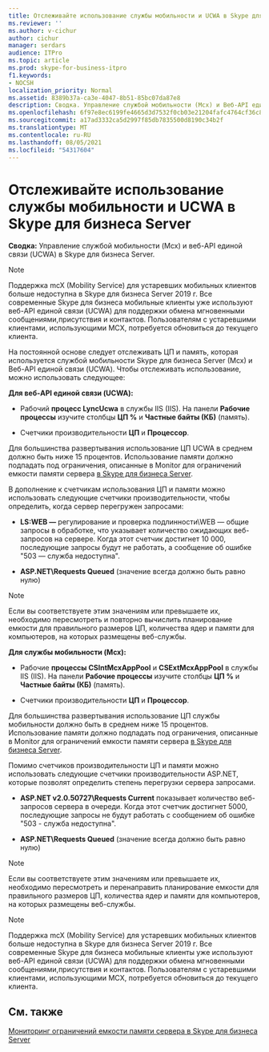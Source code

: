```yaml
---
title: Отслеживайте использование службы мобильности и UCWA в Skype для бизнеса Server
ms.reviewer: ''
ms.author: v-cichur
author: cichur
manager: serdars
audience: ITPro
ms.topic: article
ms.prod: skype-for-business-itpro
f1.keywords:
- NOCSH
localization_priority: Normal
ms.assetid: 8389b37a-ca3e-4047-8b51-85bc07da87e8
description: Сводка. Управление службой мобильности (Mcx) и Веб-API единой связи (UCWA) в Skype для бизнеса Server.
ms.openlocfilehash: 6f97e8ec6199fe4665d3d7532f0cb03e21204fafc4764cf36c89dcbeacc4321d
ms.sourcegitcommit: a17ad3332ca5d2997f85db7835500d8190c34b2f
ms.translationtype: MT
ms.contentlocale: ru-RU
ms.lasthandoff: 08/05/2021
ms.locfileid: "54317604"
---
```

# <a name="monitor-mobility-service-and-ucwa-usage-in-skype-for-business-server"></a>Отслеживайте использование службы мобильности и UCWA в Skype для бизнеса Server
 
**Сводка:** Управление службой мобильности (Mcx) и веб-API единой связи (UCWA) в Skype для бизнеса Server.

> [!NOTE]
> Поддержка mcX (Mobility Service) для устаревших мобильных клиентов больше недоступна в Skype для бизнеса Server 2019 г. Все современные Skype для бизнеса мобильные клиенты уже используют веб-API единой связи (UCWA) для поддержки обмена мгновенными сообщениями,присутствия и контактов. Пользователям с устаревшими клиентами, использующими MCX, потребуется обновиться до текущего клиента.
  
На постоянной основе следует отслеживать ЦП и память, которая используется службой мобильности Skype для бизнеса Server (Mcx) и Веб-API единой связи (UCWA). Чтобы отслеживать использование, можно использовать следующее:
  
 **Для веб-API единой связи (UCWA):**
  
- Рабочий **процесс LyncUcwa** в службы IIS (IIS). На панели **Рабочие процессы** изучите столбцы **ЦП %** и **Частные байты (КБ)** (память).
    
- Счетчики производительности **ЦП** и **Процессор**.
    
Для большинства развертывания использование ЦП UCWA в среднем должно быть ниже 15 процентов. Использование памяти должно подпадать под ограничения, описанные в Monitor для ограничений емкости памяти сервера [в Skype для бизнеса Server](server-memory-capacity-limits.md).
  
В дополнение к счетчикам использования ЦП и памяти можно использовать следующие счетчики производительности, чтобы определить, когда сервер перегружен запросами:
  
- **LS:WEB —** регулирование и проверка подлинности\WEB — общие запросы в обработке, что указывает количество ожидающих веб-запросов на сервере. Когда этот счетчик достигнет 10 000, последующие запросы будут не работать, а сообщение об ошибке "503 — служба недоступна".
    
- **ASP.NET\Requests Queued** (значение всегда должно быть равно нулю)
    
> [!NOTE]
> Если вы соответствуете этим значениям или превышаете их, необходимо пересмотреть и повторно вычислить планирование емкости для правильного размеров ЦП, количества ядер и памяти для компьютеров, на которых размещены веб-службы. 
  
 **Для службы мобильности (Mcx):**
  
- Рабочие **процессы CSIntMcxAppPool** и **CSExtMcxAppPool** в службы IIS (IIS). На панели **Рабочие процессы** изучите столбцы **ЦП %** и **Частные байты (КБ)** (память).
    
- Счетчики производительности **ЦП** и **Процессор**.
    
Для большинства развертывания использование ЦП службы мобильности должно быть в среднем ниже 15 процентов. Использование памяти должно подпадать под ограничения, описанные в Monitor для ограничений емкости памяти сервера [в Skype для бизнеса Server](server-memory-capacity-limits.md).
  
Помимо счетчиков производительности ЦП и памяти можно использовать следующие счетчики производительности ASP.NET, которые позволят определить степень перегрузки сервера запросами.
  
- **ASP.NET v2.0.50727\Requests Current** показывает количество веб-запросов сервера в очереди. Когда этот счетчик достигнет 5000, последующие запросы не будут работать с сообщением об ошибке "503 - служба недоступна".
    
- **ASP.NET\Requests Queued** (значение всегда должно быть равно нулю)
    
> [!NOTE]
> Если вы соответствуете этим значениям или превышаете их, необходимо пересмотреть и перенаправить планирование емкости для правильного размеров ЦП, количества ядер и памяти для компьютеров, на которых размещены веб-службы. 

> [!NOTE]
> Поддержка mcX (Mobility Service) для устаревших мобильных клиентов больше недоступна в Skype для бизнеса Server 2019 г. Все современные Skype для бизнеса мобильные клиенты уже используют веб-API единой связи (UCWA) для поддержки обмена мгновенными сообщениями,присутствия и контактов. Пользователям с устаревшими клиентами, использующими MCX, потребуется обновиться до текущего клиента.
  
## <a name="see-also"></a>См. также

[Мониторинг ограничений емкости памяти сервера в Skype для бизнеса Server](server-memory-capacity-limits.md)
